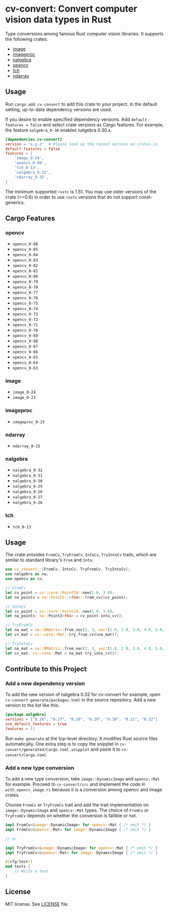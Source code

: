 # cv-convert: Convert computer vision data types in Rust

Type conversions among famous Rust computer vision libraries. It
supports the following crates:

- [image](https://crates.io/crates/image)
- [imageproc](https://crates.io/crates/imageproc)
- [nalgebra](https://crates.io/crates/nalgebra)
- [opencv](https://crates.io/crates/opencv)
- [tch](https://crates.io/crates/tch)
- [ndarray](https://crates.io/crates/ndarray)

## Usage

Run `cargo add cv-convert` to add this crate to your project. In the
default setting, up-to-date dependency versions are used.

If you desire to enable specified dependency versions. Add
`default-features = false` and select crate versions as Cargo
features. For example, the feature `nalgebra_0-30` enables nalgebra
0.30.x.

```toml
[dependencies.cv-convert]
version = 'x.y.z'  # Please look up the recent version on crates.io
default-features = false
features = [
    'image_0-24',
    'opencv_0-88',
    'tch_0-13',
    'nalgebra_0-32',
    'ndarray_0-15',
]
```

The minimum supported `rustc` is 1.51. You may use older versions of
the crate (>=0.6) in order to use `rustc` versions that do not support
const-generics.

## Cargo Features

### opencv

- `opencv_0-88`
- `opencv_0-85`
- `opencv_0-84`
- `opencv_0-83`
- `opencv_0-82`
- `opencv_0-81`
- `opencv_0-80`
- `opencv_0-79`
- `opencv_0-78`
- `opencv_0-77`
- `opencv_0-76`
- `opencv_0-75`
- `opencv_0-74`
- `opencv_0-73`
- `opencv_0-72`
- `opencv_0-71`
- `opencv_0-70`
- `opencv_0-69`
- `opencv_0-68`
- `opencv_0-67`
- `opencv_0-66`
- `opencv_0-65`
- `opencv_0-64`
- `opencv_0-63`

### image

- `image_0-24`
- `image_0-23`

### imageproc

- `imageproc_0-23`

### ndarray

- `ndarray_0-15`

### nalgebra

- `nalgebra_0-32`
- `nalgebra_0-31`
- `nalgebra_0-30`
- `nalgebra_0-29`
- `nalgebra_0-28`
- `nalgebra_0-27`
- `nalgebra_0-26`

### tch

- `tch_0-13`

## Usage

The crate provides `FromCv`, `TryFromCv`, `IntoCv`, `TryIntoCv` traits, which are similar to standard library's `From` and `Into`.

```rust
use cv_convert::{FromCv, IntoCv, TryFromCv, TryIntoCv};
use nalgebra as na;
use opencv as cv;

// FromCv
let cv_point = cv::core::Point2d::new(1.0, 3.0);
let na_points = na::Point2::<f64>::from_cv(&cv_point);

// IntoCv
let cv_point = cv::core::Point2d::new(1.0, 3.0);
let na_points: na::Point2<f64> = cv_point.into_cv();

// TryFromCv
let na_mat = na::DMatrix::from_vec(2, 3, vec![1.0, 2.0, 3.0, 4.0, 5.0, 6.0]);
let cv_mat = cv::core::Mat::try_from_cv(&na_mat)?;

// TryIntoCv
let na_mat = na::DMatrix::from_vec(2, 3, vec![1.0, 2.0, 3.0, 4.0, 5.0, 6.0]);
let cv_mat: cv::core::Mat = na_mat.try_into_cv()?;
```

## Contribute to this Project

### Add a new dependency version

To add the new version of nalgebra 0.32 for cv-convert for example,
open `cv-convert-generate/packages.toml` in the source repository. Add
a new version to the list like this.

```toml
[package.nalgebra]
versions = ["0.26", "0.27", "0.28", "0.29", "0.30", "0.31", "0.32"]
use_default_features = true
features = []
```

Run `make generate` at the top-level directory. It modifies Rust
source files automatically. One extra step is to copy the snipplet in
`cv-convert/generated/Cargo.toml.snipplet` and paste it to
`cv-convert/Cargo.toml`.


### Add a new type conversion

To add a new type conversion, take `image::DynamicImage` and
`opencv::Mat` for example. Proceed to `cv-convert/src` and implement
the code in `with_opencv_image.rs` because it is a conversion among
opencv and image crates.


Choose `FromCv` or `TryFromCv` trait and add the trait implementation
on `image::DynamicImage` and `opencv::Mat` types. The choice of
`FromCv` or `TryFromCv` depends on whether the conversion is fallible
or not.

```rust
impl FromCv<&image::DynamicImage> for opencv::Mat { /* omit */ }
impl FromCv<&opencv::Mat> for image::DynamicImage { /* omit */ }

// or

impl TryFromCv<&image::DynamicImage> for opencv::Mat { /* omit */ }
impl TryFromCv<&opencv::Mat> for image::DynamicImage { /* omit */ }

#[cfg(test)]
mod tests {
    // Write a test
}
```

## License

MIT license. See [LICENSE](LICENSE.txt) file.
